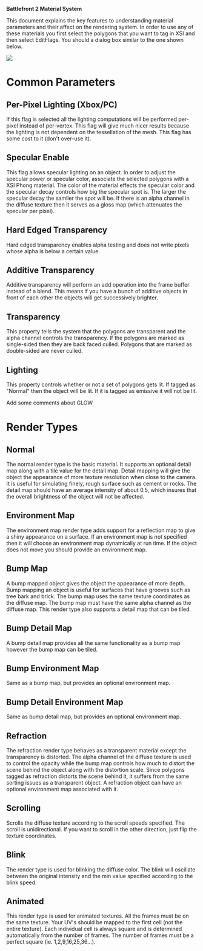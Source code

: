 **Battlefront 2 Material System**

This document explains the key features to understanding material parameters and their affect on the rendering system. In order to use any of these materials you first select the polygons that you want to tag in XSI and then select EditFlags. You should a dialog box similar to the one shown below.

![](RackMultipart20220212-4-17326en_html_effbb3c539fafbf5.gif)

# Common Parameters

## Per-Pixel Lighting (Xbox/PC)

If this flag is selected all the lighting computations will be performed per-pixel instead of per-vertex. This flag will give much nicer results because the lighting is not dependent on the tessellation of the mesh. This flag has some cost to it (don&#39;t over-use it).

## Specular Enable

This flag allows specular lighting on an object. In order to adjust the specular power or specular color, associate the selected polygons with a XSI Phong material. The color of the material effects the specular color and the specular decay controls how big the specular spot is. The larger the specular decay the samller the spot will be. If there is an alpha channel in the diffuse texture then it serves as a gloss map (which attenuates the specular per pixel).

## Hard Edged Transparency

Hard edged transparency enables alpha testing and does not write pixels whose alpha is below a certain value.

## Additive Transparency

Additive transparency will perform an add operation into the frame buffer instead of a blend. This means if you have a bunch of additive objects in front of each other the objects will get successively brighter.

## Transparency

This property tells the system that the polygons are transparent and the alpha channel controls the transparency. If the polygons are marked as single-sided then they are back faced culled. Polygons that are marked as double-sided are never culled.

## Lighting

This property controls whether or not a set of polygons gets lit. If tagged as &quot;Normal&quot; then the object will be lit. If it is tagged as emissive it will not be lit.

Add some comments about GLOW

# Render Types

## Normal

The normal render type is the basic material. It supports an optional detail map along with a tile value for the detail map. Detail mapping will give the object the appearance of more texture resolution when close to the camera. It is useful for simulating finely, rough surface such as cement or rocks. The detail map should have an average intensity of about 0.5, which insures that the overall brightness of the object will not be affected.

## Environment Map

The environment map render type adds support for a reflection map to give a shiny appearance on a surface. If an environment map is not specified then it will choose an environment map dynamically at run time. If the object does not move you should provide an environment map.

## Bump Map

A bump mapped object gives the object the appearance of more depth. Bump mapping an object is useful for surfaces that have grooves such as tree bark and brick. The bump map uses the same texture coordinates as the diffuse map. The bump map must have the same alpha channel as the diffuse map. This render type also supports a detail map that can be tiled.

## Bump Detail Map

A bump detail map provides all the same functionality as a bump map however the bump map can be tiled.

## Bump Environment Map

Same as a bump map, but provides an optional environment map.

## Bump Detail Environment Map

Same as bump detail map, but provides an optional environment map.

## Refraction

The refraction render type behaves as a transparent material except the transparency is distorted. The alpha channel of the diffuse texture is used to control the opacity while the bump map controls how much to distort the scene behind the object along with the distortion scale. Since polygons tagged as refraction distorts the scene behind it, it suffers from the same sorting issues as a transparent object. A refraction object can have an optional environment map associated with it.

## Scrolling

Scrolls the diffuse texture according to the scroll speeds specified. The scroll is unidirectional. If you want to scroll in the other direction, just flip the texture coordinates.

## Blink

The render type is used for blinking the diffuse color. The blink will oscillate between the original intensity and the min value specified according to the blink speed.

## Animated

This render type is used for animated textures. All the frames must be on the same texture. Your UV&#39;s should be mapped to the first cell (not the entire texture). Each individual cell is always square and is determined automatically from the number of frames. The number of frames must be a perfect square (ie. 1,2,9,16,25,36…).
